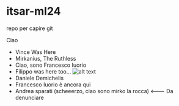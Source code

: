 # itsar-ml24
repo per capire git

Ciao



- Vince Was Here
- Mirkanius, The Ruthless
- Ciao, sono Francesco Iuorio
- Filippo was here too...
![alt text](https://media.tenor.com/wMkBoSvYIh0AAAAj/pog-poggers.gif)
- Daniele Demichelis
- Francesco Iuorio è ancora qui                          
- Andrea sparati (scheeerzo, ciao sono mirko la rocca) <--- Da denunciare
                               
